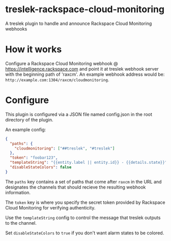 treslek-rackspace-cloud-monitoring
===========

A treslek plugin to handle and announce Rackspace Cloud Monitoring
webhooks

# How it works
Configure a Rackspace Cloud Monitoring webhook @
https://intelligence.rackspace.com and point it at treslek webhook
server with the beginning path of 'raxcm'. An example webhook address
would be: `http://example.com:1304/raxcm/cloudmonitoring`.

# Configure
This plugin is configured via a JSON file named config.json in the root
directory of the plugin. 

An example config:
```json
{
  "paths": {
    "cloudmonitoring": ["##treslek", "#treslek"]
  },
  "token": "foobar123",
  "templateString": "{{entity.label || entity.id}} - {{details.state}}",
  "disableStateColors": false
}
```

The `paths` key contains a set of paths that come after `raxcm` in the
URL and designates the channels that should recieve the resulting
webhook information.

The `token` key is where you specify the secret token provided by
Rackspace Cloud Monitoring for verifying authenticity.

Use the `templateString` config to control the message that treslek outputs to the channel.

Set `disableStateColors` to `true` if you don't want alarm states to be colored.
